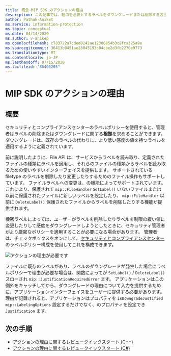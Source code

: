 ```yaml
---
title: 概念-MIP SDK のアクションの理由
description: この記事では、理由を必要とするラベルをダウングレードまたは削除する方法のシナリオについて説明します。
author: Pathak-Aniket
ms.service: information-protection
ms.topic: conceptual
ms.date: 04/14/2020
ms.author: v-anikep
ms.openlocfilehash: c783722a7cded0242ae12386854b3c8fca325a9e
ms.sourcegitcommit: 36413b0451ae28045193c04cbe2d3fb2270e9773
ms.translationtype: MT
ms.contentlocale: ja-JP
ms.lasthandoff: 07/15/2020
ms.locfileid: "86405205"
---
```

# <a name="action-justification-in-mip-sdk"></a>MIP SDK のアクションの理由

## <a name="overview"></a>概要

セキュリティとコンプライアンスセンターのラベルポリシーを使用すると、管理者はラベルの削除またはダウングレードに関する**根拠**を求めることができます。 ダウングレードは、既存のラベルの代わりに、より低い感度の値を持つラベルを適用するように定義されています。

前に説明したように、File API は、サービスからラベルを読み取り、定義されたファイルの種類にラベルを適用し、それらのファイルの種類からラベルを読み取るための使いやすいインターフェイスを提供します。 サポートされている filetype のラベルを削除したり変更したりするためのファイル操作もサポートしています。 ファイルラベルへの変更は、の機能によってサポートされています。これにより、保護されて `mip::FileHandler` `SetLabel()` いないファイルまたは以前に保護されたファイルに新しいラベルを設定したり、 `mip::FileHandler` 以前に `DeleteLabel()` 保護されたファイルからラベルを削除したりする機能が提供されます。

機密ラベルによっては、ユーザーがラベルを削除したりラベルを制限の緩い値に変更したりして感度をダウングレードしようとしたときに、セキュリティ管理者がより厳密なポリシーを適用することが必要になる場合があります。 管理者は、チェックボックスをオンにして、[セキュリティとコンプライアンスセンター](https://sip.compliance.microsoft.com/)のラベルポリシー構成を使用してこれを構成できます。

![アクションの理由が必要です](./media/justify-action.png)

ファイルに既存のラベルがあり、ラベルのダウングレードが発生した場合にラベルポリシーで理由が必要な場合は、関数によってが `SetLabel()` / `DeleteLabel()` スローされ `mip::JustificationRequiredError` ます。 アプリケーションはこの例外をキャッチしてから、ダウングレードの理由について入力を提供するために、アプリケーションインターフェイスをユーザーに提供する必要があります。 理由が記録されると、アプリケーションはプロパティを `isDowngradeJustified` `mip::LabelingOptions` 設定するだけでなく、のプロパティを設定でき `Justification` ます。

## <a name="next-steps"></a>次の手順

- [アクションの理由に関するレビュークイックスタート (C++)](quick-file-justify-actions-cpp.md)
- [アクションの理由に関するレビュークイックスタート (C#)](quick-file-justify-actions-csharp.md)